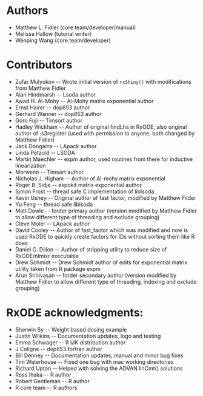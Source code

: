 # Authors

 * Matthew L. Fidler (core team/developer/manual)
 * Melissa Hallow (tutorial writer)
 * Wenping Wang (core team/developer)

# Contributors

 * Zufar Mulyukov -- Wrote initial version of `rxShiny()` with modifications from Matthew Fidler
 * Alan Hindmarsh -- Lsoda author
 * Awad H. Al-Mohy -- Al-Mohy matrix exponential author
 * Ernst Hairer -- dop853 author
 * Gerhard Wanner -- dop853 author
 * Goro Fuji -- Timsort author
 * Hadley Wickham -- Author of original findLhs in RxODE, also original author of .s3register (used with permission to anyone, both changed by Matthew Fidler)
 * Jack Dongarra -- LApack author
 * Linda Petzold -- LSODA
 * Martin Maechler -- expm author, used routines from there for inductive linearization
 * Morwenn -- Timsort author
 * Nicholas J. Higham -- Author of Al-mohy matrix exponential
 * Roger B. Sidje -- expokit matrix exponential author
 * Simon Frost -- thread safe C implementation of liblsoda
 * Kevin Ushey -- Original author of fast factor, modified by Matthew Filder
 * Yu Feng -- thread safe liblsoda
 * Matt Dowle -- forder primary author (version modified by Matthew Fidler to allow different type of threading and exclude grouping)
 * Cleve Moler -- LApack author
 * David Cooley -- Author of fast_factor which was modified and now is used RxODE to quickly create factors for IDs without sorting them like R does
 * Daniel C. Dillon -- Author of stripping utility to reduce size of RxODE/nlmixr executable
 * Drew Schmidt -- Drew Schmidt author of edits for exponential matrix utility taken from R package expm
 * Arun Srinivasan -- forder secondary author (version modified by Matthew Fidler to allow different type of threading, indexing and exclude grouping)
 
# RxODE acknowledgments:

 * Sherwin Sy -- Weight based dosing example
 * Justin Wilkins -- Documentation updates, logo and testing
 * Emma Schwager -- R IJK distribution author
 * J Coligne -- dop853 fortran author
 * Bill Denney -- Documentation updates, manual and minor bug fixes
 * Tim Waterhouse -- Fixed one bug with mac working directories
 * Richard Upton -- Helped with solving the ADVAN linCmt() solutions
 * Ross Ihaka -- R author
 * Robert Gentleman -- R author
 * R core team -- R authors
